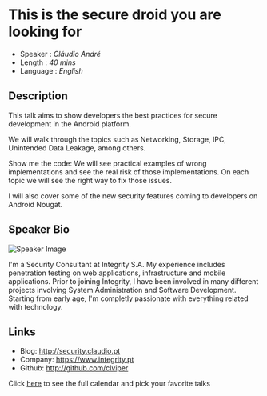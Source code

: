 This is the secure droid you are looking for
========================

* Speaker   : *Cláudio André*
* Length    : *40 mins*
* Language  : *English*

Description
-----------

This talk aims to show developers the best practices for secure development in the Android platform.

We will walk through the topics such as Networking, Storage, IPC, Unintended Data Leakage, among others.

Show me the code: We will see practical examples of wrong implementations and see the real risk of those implementations. On each topic we will see the right way to fix those issues.

I will also cover some of the new security features coming to developers on Android Nougat.

Speaker Bio
-----------

![Speaker Image](https://avatars3.githubusercontent.com/u/4196178?v=3&s=400)

I'm a Security Consultant at Integrity S.A.
My experience includes penetration testing on web applications, infrastructure and mobile applications.
Prior to joining Integrity, I have been involved in many different projects involving System Administration and Software Development. Starting from early age, I'm completly passionate with everything related with technology.

Links
-----

* Blog: http://security.claudio.pt
* Company: https://www.integrity.pt
* Github: http://github.com/clviper

Click [here][1] to see the full calendar and pick your favorite talks

[1]: https://pixels.camp/schedule/
